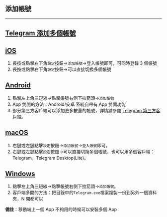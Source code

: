 ## 添加帳號

---

## [Telegram 添加多個帳號](#telegram添加多個帳號)

## [iOS](#ios)

1.  長按或點擊右下角`設定`按鈕->`添加帳號`\->登入帳號即可，可同時登錄 3 個帳號
2.  長按或點擊右下角`設定`按鈕->可以直接切換多個帳號

## [Android](#android)

1.  點擊左上角三短線->點擊帳號右側下拉箭頭->`添加帳號`
2.  App 雙開的方法：Android/安卓 系統自帶有 App 雙開功能
3.  部分第三方客戶端可以添加更多數量的帳號，詳情請參閱 [Telegram 第三方客戶端](tgwiki/thirdparty)。

## [macOS](#macos)

1.  右鍵或左鍵點擊`設定`按鈕->`添加帳號`\->`登入帳號`即可。
2.  右鍵或左鍵點擊`設定`按鈕->可以直接切換多個帳號，也可以用多個客戶端：Telegram，Telegram Desktop(Lite)。

## [Windows](#windows)

1.  點擊左上角三短線->點擊帳號右側下拉箭頭->`添加帳號`。
2.  客戶端多開的方法：把目錄中的`Telegram.exe`檔案複製一份到另外一個資料夾，N 開都可以

**備註**：移動端上一個 App 不夠用的時候可以安裝多個 App